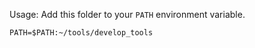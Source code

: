Usage: Add this folder to your `PATH` environment variable. 

```
PATH=$PATH:~/tools/develop_tools
```
